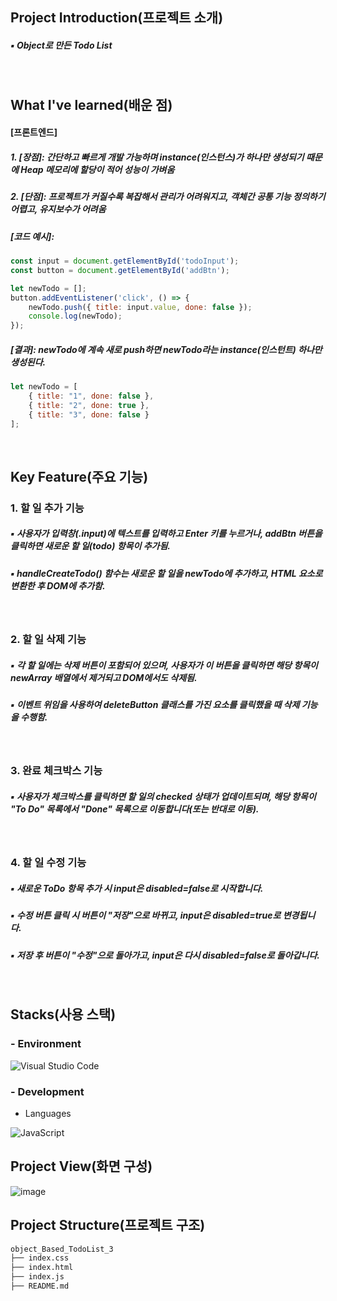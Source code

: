 ## Project Introduction(프로젝트 소개)
##### ▪ Object로 만든 Todo List
<br/>

## What I've learned(배운 점)
#### [프론트엔드] 
##### 1. [장점]: 간단하고 빠르게 개발 가능하며 instance(인스턴스)가 하나만 생성되기 때문에 Heap 메모리에 할당이 적어 성능이 가벼움
##### 2. [단점]: 프로젝트가 커질수록 복잡해서 관리가 어려워지고, 객체간 공통 기능 정의하기 어렵고, 유지보수가 어려움 
##### [코드 예시]:
```Javascript
const input = document.getElementById('todoInput');
const button = document.getElementById('addBtn');

let newTodo = [];
button.addEventListener('click', () => {
    newTodo.push({ title: input.value, done: false });
    console.log(newTodo);
});
```
##### [결과]: newTodo에 계속 새로 push하면 newTodo라는 instance(인스턴트) 하나만 생성된다.
```Javascript
let newTodo = [
    { title: "1", done: false },
    { title: "2", done: true },
    { title: "3", done: false }
];
```
<br/>

## Key Feature(주요 기능)
### 1. 할 일 추가 기능
##### ▪ 사용자가 입력창(.input)에 텍스트를 입력하고 Enter 키를 누르거나, addBtn 버튼을 클릭하면 새로운 할 일(todo) 항목이 추가됨.
##### ▪ handleCreateTodo() 함수는 새로운 할 일을 newTodo에 추가하고, HTML 요소로 변환한 후 DOM에 추가함.
<br/>

### 2. 할 일 삭제 기능
##### ▪ 각 할 일에는 삭제 버튼이 포함되어 있으며, 사용자가 이 버튼을 클릭하면 해당 항목이 newArray 배열에서 제거되고 DOM에서도 삭제됨.
##### ▪ 이벤트 위임을 사용하여 deleteButton 클래스를 가진 요소를 클릭했을 때 삭제 기능을 수행함.
<br/>

### 3. 완료 체크박스 기능
##### ▪ 사용자가 체크박스를 클릭하면 할 일의 checked 상태가 업데이트되며, 해당 항목이 "To Do" 목록에서 "Done" 목록으로 이동합니다(또는 반대로 이동).
<br/>

### 4. 할 일 수정 기능
##### ▪ 새로운 ToDo 항목 추가 시 input은 disabled=false로 시작합니다.
##### ▪ 수정 버튼 클릭 시 버튼이 "저장"으로 바뀌고, input은 disabled=true로 변경됩니다.
##### ▪ 저장 후 버튼이 "수정"으로 돌아가고, input은 다시 disabled=false로 돌아갑니다.
<br/>

## Stacks(사용 스택)
### - Environment

![Visual Studio Code](https://img.shields.io/badge/Visual%20Studio%20Code-007ACC?style=for-the-badge&logo=Visual%20Studio%20Code&logoColor=white)
<br/>

### - Development
- Languages

![JavaScript](https://img.shields.io/badge/JavaScript-F7DF1E?style=for-the-badge&logo=Javascript&logoColor=white)
<br/>

## Project View(화면 구성)
![image](https://github.com/user-attachments/assets/9e029fc2-c461-4c7d-a5f9-83238a925576)


## Project Structure(프로젝트 구조)
```markdown
object_Based_TodoList_3
├── index.css
├── index.html
├── index.js
├── README.md
```
